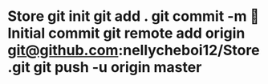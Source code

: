 # Store git init git add . git commit -m :rocket: Initial commit git remote add origin git@github.com:nellycheboi12/Store.git git push -u origin master

